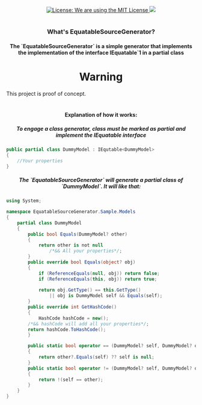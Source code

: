 <div>
     <p align="center">
          <a href="LICENSE.md">
               <img src="https://img.shields.io/badge/license-MIT-success.svg?style=for-the-badge&logo=appveyor" 
                    alt="License: We are using the MIT License"  />
          </a> 
          <a href="../../../">
               <img src="https://img.shields.io/badge/Author-Zodt-success.svg?style=for-the-badge&logo=appveyor"  />
          </a>
     </p>
     <h1> </h1>
     <h3 align="center">
          What's EquatableSourceGenerator?
     </h3>
</div>
<div>
     <h4 align="center">
          The `EquatableSourceGenerator` is a simple generator that implements the implementation of the interface IEquatable`1 in a partial class
     </h4>
     <H1 align="center">Warning</H1>	
     This project is proof of concept. 
</div>
<h1> </h1>
<div>
<h4 align="center">
    Explanation of how it works:
</h4>
<h5 align="center">
    To engage a class generator, class must be marked as partial and implement the IEquatable interface
</h5>

```csharp
public partial class DummyModel : IEqutable<DummyModel>
{
    //Your properties
}
```
<h5 align="center">
    The `EquatableSourceGenerator` will generate a partial class of `DummyModel`. It will like that:
</h5>

```csharp
using System;

namespace EquatableSourceGenerator.Sample.Models
{
    partial class DummyModel
    {
        public bool Equals(DummyModel? other)
        {
            return other is not null 
                /*&& All your properties*/;
        }
        public override bool Equals(object? obj)
        {
            if (ReferenceEquals(null, obj)) return false;
            if (ReferenceEquals(this, obj)) return true;
            
            return obj.GetType() == this.GetType() 
                || obj is DummyModel self && Equals(self);
        }
        public override int GetHashCode()
        {
            HashCode hashCode = new();
	    /*&& hashCode will add all your properties*/;
	    return hashCode.ToHashCode();
        }

        public static bool operator == (DummyModel? self, DummyModel? other)
        {
            return other?.Equals(self) ?? self is null;
        }
        public static bool operator != (DummyModel? self, DummyModel? other)
        {
            return !(self == other);
        }
    }
}
```
</div>
